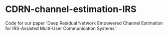 # CDRN-channel-estimation-IRS
Code for our paper 'Deep Residual Network Empowered Channel Estimation for IRS-Assisted Multi-User Communication Systems'.
